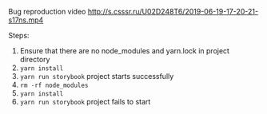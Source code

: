 Bug reproduction video http://s.csssr.ru/U02D248T6/2019-06-19-17-20-21-s17ns.mp4

Steps:
1. Ensure that there are no node_modules and yarn.lock in project directory
2. `yarn install`
3. `yarn run storybook` project starts successfully
4. `rm -rf node_modules`
5. `yarn install`
6. `yarn run storybook` project fails to start
